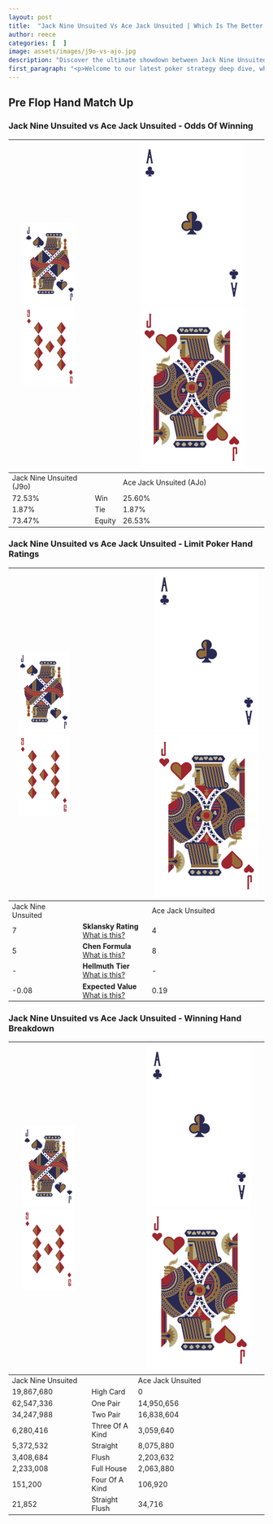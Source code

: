 ```yaml
---
layout: post
title:  "Jack Nine Unsuited Vs Ace Jack Unsuited | Which Is The Better Hand In Poker? A Complete Guide"
author: reece
categories: [  ]
image: assets/images/j9o-vs-ajo.jpg
description: "Discover the ultimate showdown between Jack Nine Unsuited and Ace Jack Unsuited in poker! Uncover the odds, strategies, and scenarios where one hand triumphs over the other. Get ready to up your poker game with this thrilling analysis."
first_paragraph: "<p>Welcome to our latest poker strategy deep dive, where we're pitting two distinct hands against each other in a high-stakes showdown: Jack Nine Unsuited vs Ace Jack Unsuited.</p><p>In the dynamic world of poker, every decision counts, and knowing which hand holds the upper hand is key to your success at the table.</p><p>In this article, we'll dissect these two hands, explore the scenarios where one dominates the other, and equip you with the knowledge to make strategic choices that can tip the odds in your favor.</p><p>Get ready to unravel the intriguing dynamics of these poker hands and elevate your game to new heights.</p>"
---
```




[comment]: # (sp0)

## Pre Flop Hand Match Up

<div class="table hand-ratings" markdown="1"> 



### Jack Nine Unsuited vs Ace Jack Unsuited - Odds Of Winning


    
| ![image info](assets/images/hand1/J.png) ![image info](assets/images/hand1/9o.png) |  | ![image info](assets/images/hand2/A.png) ![image info](assets/images/hand2/Jo.png) |
| -------- | -------- | -------- |
| Jack Nine Unsuited (J9o) |  | Ace Jack Unsuited (AJo) |
| 72.53% | Win | 25.60% |
| 1.87% | Tie | 1.87% |
| 73.47% | Equity | 26.53% |




[comment]: # (sp1)



### Jack Nine Unsuited vs Ace Jack Unsuited - Limit Poker Hand Ratings


    
| ![image info](assets/images/hand1/J.png) ![image info](assets/images/hand1/9o.png) |  | ![image info](assets/images/hand2/A.png) ![image info](assets/images/hand2/Jo.png) |
| -------- | -------- | -------- |
| Jack Nine Unsuited |  | Ace Jack Unsuited |
| 7 | **Sklansky Rating** [What is this?](/sklansky-rating-explained) | 4 |
| 5 | **Chen Formula** [What is this?](/chen-formula-explained) | 8 |
| - | **Hellmuth Tier** [What is this?](/Hellmuth-tier-explained) | - |
| -0.08 | **Expected Value** [What is this?](/expected-value-explained) | 0.19 |




[comment]: # (sp2)



### Jack Nine Unsuited vs Ace Jack Unsuited - Winning Hand Breakdown


    
| ![image info](assets/images/hand1/J.png) ![image info](assets/images/hand1/9o.png) |  | ![image info](assets/images/hand2/A.png) ![image info](assets/images/hand2/Jo.png) |
| -------- | -------- | -------- |
| Jack Nine Unsuited |  | Ace Jack Unsuited |
| 19,867,680 | High Card | 0 |
| 62,547,336 | One Pair | 14,950,656 |
| 34,247,988 | Two Pair | 16,838,604 |
| 6,280,416 | Three Of A Kind | 3,059,640 |
| 5,372,532 | Straight | 8,075,880 |
| 3,408,684 | Flush | 2,203,632 |
| 2,233,008 | Full House | 2,063,880 |
| 151,200 | Four Of A Kind | 106,920 |
| 21,852 | Straight Flush | 34,716 |




[comment]: # (sp3)



</div>

[comment]: # (sp4)



[comment]: # (sp5)

